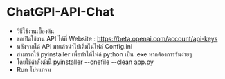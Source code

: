 # ChatGPI-API-Chat
- วิธีใช้งานเบื้องต้น
- ขอเปิดใช้งาน API ได้ที่ Website : https://beta.openai.com/account/api-keys
- หลังจากได้ API มาแล้วนำไปเติมในไฟล์ Config.ini
- สามารถใช้ pyinstaller เพื่อทำให้ไฟล์ python เป็น .exe หากต้องการรันง่ายๆ
- โดยใช้คำสั่งดังนี้ pyinstaller --onefile --clean app.py
- Run โปรแกรม
